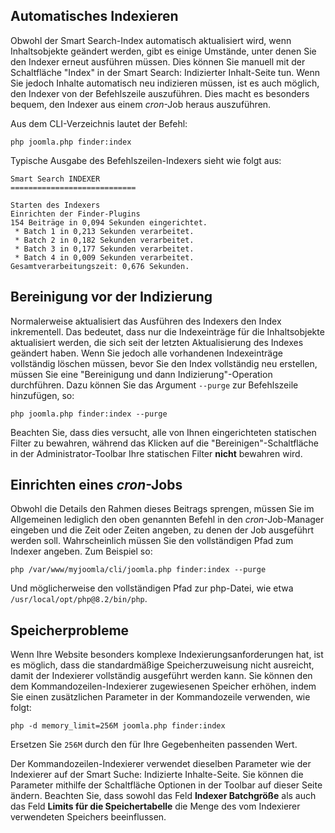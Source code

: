 <!-- Filename: Setting_up_automatic_Smart_Search_indexing / Display title: Intelligente Suchindizierung -->

## Automatisches Indexieren

Obwohl der Smart Search-Index automatisch aktualisiert wird, wenn Inhaltsobjekte geändert werden, gibt es einige Umstände, unter denen Sie den Indexer erneut ausführen müssen. Dies können Sie manuell mit der Schaltfläche "Index" in der Smart Search: Indizierter Inhalt-Seite tun. Wenn Sie jedoch Inhalte automatisch neu indizieren müssen, ist es auch möglich, den Indexer von der Befehlszeile auszuführen. Dies macht es besonders bequem, den Indexer aus einem *cron*-Job heraus auszuführen.

Aus dem CLI-Verzeichnis lautet der Befehl:

```
php joomla.php finder:index
```

Typische Ausgabe des Befehlszeilen-Indexers sieht wie folgt aus:

    Smart Search INDEXER
    ============================

    Starten des Indexers
    Einrichten der Finder-Plugins
    154 Beiträge in 0,094 Sekunden eingerichtet.
     * Batch 1 in 0,213 Sekunden verarbeitet.
     * Batch 2 in 0,182 Sekunden verarbeitet.
     * Batch 3 in 0,177 Sekunden verarbeitet.
     * Batch 4 in 0,009 Sekunden verarbeitet.
    Gesamtverarbeitungszeit: 0,676 Sekunden.

## Bereinigung vor der Indizierung

Normalerweise aktualisiert das Ausführen des Indexers den Index inkrementell. Das bedeutet, dass nur die Indexeinträge für die Inhaltsobjekte aktualisiert werden, die sich seit der letzten Aktualisierung des Indexes geändert haben. Wenn Sie jedoch alle vorhandenen Indexeinträge vollständig löschen müssen, bevor Sie den Index vollständig neu erstellen, müssen Sie eine "Bereinigung und dann Indizierung"-Operation durchführen. Dazu können Sie das Argument `--purge` zur Befehlszeile hinzufügen, so:

    php joomla.php finder:index --purge

Beachten Sie, dass dies versucht, alle von Ihnen eingerichteten statischen Filter zu bewahren, während das Klicken auf die "Bereinigen"-Schaltfläche in der Administrator-Toolbar Ihre statischen Filter **nicht** bewahren wird.

## Einrichten eines *cron*-Jobs

Obwohl die Details den Rahmen dieses Beitrags sprengen, müssen Sie im Allgemeinen lediglich den oben genannten Befehl in den *cron*-Job-Manager eingeben und die Zeit oder Zeiten angeben, zu denen der Job ausgeführt werden soll. Wahrscheinlich müssen Sie den vollständigen Pfad zum Indexer angeben. Zum Beispiel so:

    php /var/www/myjoomla/cli/joomla.php finder:index --purge

Und möglicherweise den vollständigen Pfad zur php-Datei, wie etwa `/usr/local/opt/php@8.2/bin/php`.

## Speicherprobleme

Wenn Ihre Website besonders komplexe Indexierungsanforderungen hat, ist es möglich, dass die standardmäßige Speicherzuweisung nicht ausreicht, damit der Indexierer vollständig ausgeführt werden kann. Sie können den dem Kommandozeilen-Indexierer zugewiesenen Speicher erhöhen, indem Sie einen zusätzlichen Parameter in der Kommandozeile verwenden, wie folgt:

    php -d memory_limit=256M joomla.php finder:index

Ersetzen Sie `256M` durch den für Ihre Gegebenheiten passenden Wert.

Der Kommandozeilen-Indexierer verwendet dieselben Parameter wie der Indexierer auf der Smart Suche: Indizierte Inhalte-Seite. Sie können die Parameter mithilfe der Schaltfläche Optionen in der Toolbar auf dieser Seite ändern. Beachten Sie, dass sowohl das Feld **Indexer Batchgröße** als auch das Feld **Limits für die Speichertabelle** die Menge des vom Indexierer verwendeten Speichers beeinflussen.

